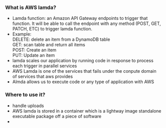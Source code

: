 ### What is AWS lamda?
  - Lamda function: an Amazon API Gateway endpoints to trigger that function. It will be 
    able to call the endpoint with any method (POST, GET, PATCH, ETC) to trigger lamda function.
  - Example:   
    DELETE: delete an item from a DynamoDB table   
    GET: scan table and return all items   
    POST: Create an item   
    PUT: Update an item   
  - lamda scales our application by running code in response to process each trigger in parallel services  
  - AWS Lamda is one of the services that fails under the conpute domain of services that aws provides 
  - Almda allows us to execute code or any type of application with AWS 
### Where to use it?
  - handle uploads 
  - AWS lamda is stored in a container which is a lightway image standalone executable package off a piece of software 
  -  
  
